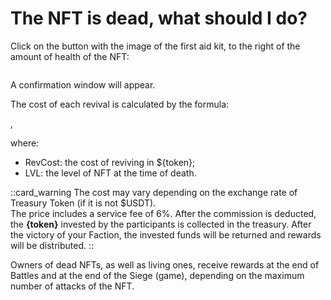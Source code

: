 # The NFT is dead, what should I do?

Click on the button with the image of the first aid kit, to the right of the amount of health of the NFT:

<figure><img src="/assets/docs/.gitbook/assets/revive_button.png" alt=""><figcaption></figcaption></figure>

A confirmation window will appear.

The cost of each revival is calculated by the formula:

<MathComponent :mathExpression="'RevCost=LVL+1'" /></MathComponent>,

where:
* RevCost: the cost of reviving in ${token};
* LVL: the level of NFT at the time of death.

::card_warning
The cost may vary depending on the exchange rate of Treasury Token (if it is not $USDT).\
The price includes a service fee of 6%. After the commission is deducted, the **{token}** 
invested by the participants is collected in the treasury. After the victory of your 
Faction, the invested funds will be returned and rewards will be distributed.
::

Owners of dead NFTs, as well as living ones, receive rewards at the end of Battles and at the end of the 
Siege (game), depending on the maximum number of attacks of the NFT.